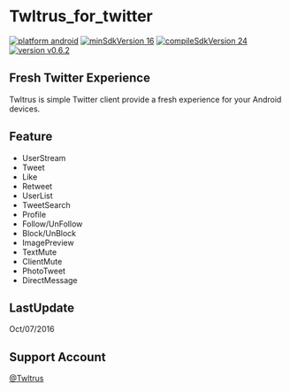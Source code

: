 # Twltrus_for_twitter
[![platform android](https://img.shields.io/badge/platform-android-green.svg?style=true)](#)
[![minSdkVersion 16](https://img.shields.io/badge/minSdkVersion-16-red.svg?style=true)](#)
[![compileSdkVersion 24](https://img.shields.io/badge/compileSdkVersion-24-yellow.svg?style=true)](#)
[![version v0.6.2](https://img.shields.io/badge/version-v0.6.2-blue.svg)](#)

## Fresh Twitter Experience
Twltrus is simple Twitter client provide a fresh experience for your Android devices.

## Feature
- UserStream
- Tweet
- Like
- Retweet
- UserList
- TweetSearch
- Profile
- Follow/UnFollow
- Block/UnBlock
- ImagePreview
- TextMute
- ClientMute
- PhotoTweet
- DirectMessage

## LastUpdate
Oct/07/2016

## Support Account
[@Twltrus](https://twitter.com/Twltrus)
